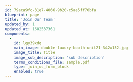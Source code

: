```yaml
---
id: 79aca9fc-31e7-4066-9b20-c5ae5ff70bfa
blueprint: page
title: 'Join Our Team'
updated_by: 1
updated_at: 1682537361
components:
  -
    id: lgy39xdq
    main_image: double-luxury-booth-unit21-342x152.jpg
    image_title: Title
    image_sub_description: 'sub description'
    terms_conditions_file: sample.pdf
    type: join_us_form_block
    enabled: true
---
```

